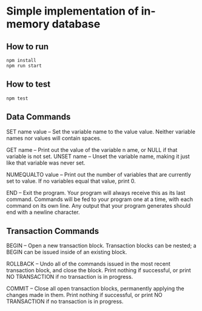 # Simple implementation of in-memory database

## How to run
```
npm install
npm run start
```

## How to test
```
npm test
```

## Data Commands
SET​ name value – Set the variable ​name​ to the value ​value​. Neither variable names nor values will contain spaces.

GET​ name – Print out the value of the variable n​ ame,​ or NULL if that variable is not set. UNSET​ name – Unset the variable ​name​, making it just like that variable was never set.

NUMEQUALTO ​value – Print out the number of variables that are currently set to value.​ If no variables equal that value, print 0.

END​ – Exit the program. Your program will always receive this as its last command. Commands will be fed to your program one at a time, with each command on its own line. Any output that your program generates should end with a newline character.


## Transaction Commands
BEGIN​ – Open a new transaction block. Transaction blocks can be nested; a BEGIN can be issued inside of an existing block.

ROLLBACK​ – Undo all of the commands issued in the most recent transaction block, and close the block. Print nothing if successful, or print ​NO TRANSACTION​ if no transaction is in progress.

COMMIT​ – Close all open transaction blocks, permanently applying the changes made in them. Print nothing if successful, or print ​NO TRANSACTION​ if no transaction is in progress.
